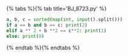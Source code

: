 {% tabs %}{% tab title='BJ_8723.py' %}

```py
a, b, c = sorted(map(int, input().split()))
if a == b and b == c: print(2)
elif a ** 2 + b **2 == c**2: print(1)
else: print(0)
```

{% endtab %}{% endtabs %}
